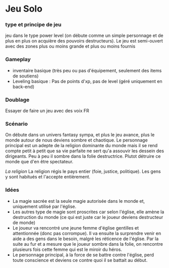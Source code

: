 # Jeu Solo
### type et principe de jeu
jeu dans le type power level (on débute comme un simple personnage et de plus en plus on acquière des pouvoirs destructeurs). 
Le jeu est semi-ouvert avec des zones plus ou moins grande et plus ou moins fournis

### Gameplay
- inventaire basique (très peu ou pas d'équipement, seulement des items de soutiens)
- Leveling basique : Pas de points d'xp, pas de level (géré uniquement en back-end)

### Doublage
Essayer de faire un jeu avec des voix FR

### Scénario 
On débute dans un univers fantasy sympa, et plus le jeu avance, plus le monde autour de nous deviens sombre et chaotique. Le personnage principal est un adepte de la religion dominante du monde mais il se rend compte petit à petit que sa vie parfaite ne sert qu'a assouvir les dessein des dirigeants. Peu à peu il sombre dans la folie destructrice. Plutot détruire ce monde que d'en être spectateur.

*La religion*
La religion régis le pays  entier (foie, justice, politique). Les gens y sont habitués et l'accepte entièrement. 

### Idées
- La magie sacrée est la seule magie autorisée dans le monde et, uniquement utilisé par l'église.
- Les autres type de magie sont proscrites car selon l'église, elle amène la destruction du monde (ce qui est juste car le joueur deviens destructeur de monde)
- Le joueur va rencontré une jeune femme d'église gentilles et attentionnée (donc pas corrompue). Il va ensuite la surprendre venir en aide a des gens dans le besoin, malgré les réticence de l'église. Par la suite au fur et a mesure que le joueur sombre dans la folie, on rencontre plusieurs fois cette femme qui est le miroir du héros.
- Le personnage principal, à la force de se battre contre l'église, perd toute conscience et deviens ce contre quoi il se battait au début.
